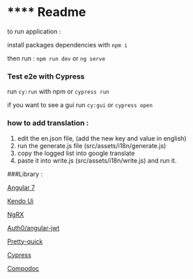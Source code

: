 # **** Readme

to run application :

install packages dependencies with `npm i`

then run : `npm run dev` or `ng serve`

### Test e2e with Cypress

run `cy:run` with npm or `cypress run`

if you want to see a gui run `cy:gui` or `cypress open`

### how to add translation :

1. edit the en.json file, (add the new key and value in english)
2. run the generate.js file (src/assets/i18n/generate.js)
3. copy the logged list into google translate
4. paste it into write.js (src/assets/i18n/write.js) and run it.

###Library :

[Angular 7 ](https://angular.io/)

[Kendo Ui](https://www.telerik.com/kendo-angular-ui)

[NgRX ](https://github.com/ngrx)

[Auth0/angular-jwt ](https://github.com/auth0/angular2-jwt)

[Pretty-quick ](https://github.com/azz/pretty-quick)

[Cypress ](https://www.cypress.io/)

[Compodoc ](https://compodoc.app)
